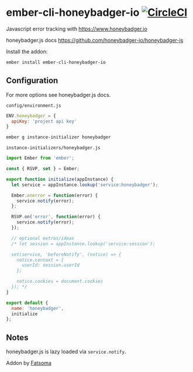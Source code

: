 # ember-cli-honeybadger-io [![CircleCI](https://circleci.com/gh/Fatsoma/ember-cli-honeybadger-io.svg?style=svg)](https://circleci.com/gh/Fatsoma/ember-cli-honeybadger-io)

Javascript error tracking with <https://www.honeybadger.io>

honeybadger.js docs <https://github.com/honeybadger-io/honeybadger-js>

Install the addon:

```sh
ember install ember-cli-honeybadger-io
```

## Configuration

For more options see honeybadger.js docs.

`config/environment.js`

```js
ENV.honeybadger = {
  apiKey: 'project api key'
}
```

```sh
ember g instance-initializer honeybadger
```

`instance-initializers/honeybadger.js`

```js
import Ember from 'ember';

const { RSVP, set } = Ember;

export function initialize(appInstance) {
  let service = appInstance.lookup('service:honeybadger');

  Ember.onerror = function(error) {
    service.notify(error);
  };

  RSVP.on('error', function(error) {
    service.notify(error);
  });

  // optional extras/ideas
  /* let session = appInstance.lookup('service:session');

  set(service, 'beforeNotify', (notice) => {
    notice.context = {
      userId: session.userId
    };

    notice.cookies = document.cookies
  }); */
}

export default {
  name: 'honeybadger',
  initialize
};

```

## Notes

honeybadger.js is lazy loaded via `service.notify`.

Addon by [Fatsoma](http://www.fatsoma.com)
